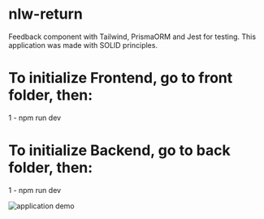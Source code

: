 # nlw-return
Feedback component with Tailwind, PrismaORM and Jest for testing. This application was made with SOLID principles.

# To initialize Frontend, go to front folder, then:

<p>1 - npm run dev </p>

# To initialize Backend, go to back folder, then:

<p>1 - npm run dev </p>

![application demo](https://user-images.githubusercontent.com/49616136/178116378-19cc7583-8da1-4e11-8121-5c25c0e17029.png)

